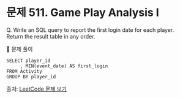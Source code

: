 # 문제 511. Game Play Analysis I

Q. Write an SQL query to report the first login date for each player. <br>
Return the result table in any order.

🔑 문제 풀이
```mysql
SELECT player_id
     , MIN(event_date) AS first_login
FROM Activity 
GROUP BY player_id
```

출처: [LeetCode 문제 보기](https://leetcode.com/problems/game-play-analysis-i/description/)
